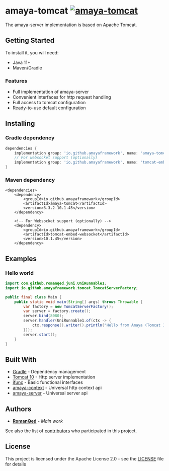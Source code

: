 # amaya-tomcat [![amaya-tomcat](https://img.shields.io/maven-central/v/io.github.amayaframework/amaya-tomcat?color=blue)](https://repo1.maven.org/maven2/io/github/amayaframework/amaya-tomcat)
The amaya-server implementation is based on Apache Tomcat.

## Getting Started

To install it, you will need:

* Java 11+
* Maven/Gradle

### Features

* Full implementation of amaya-server
* Convenient interfaces for http request handling
* Full access to tomcat configuration
* Ready-to-use default configuration

## Installing

### Gradle dependency

```Groovy
dependencies {
    implementation group: 'io.github.amayaframework', name: 'amaya-tomcat', version: '3.3.2-10.1.45'
    // For websocket support (optionally)
    implementation group: 'io.github.amayaframework', name: 'tomcat-embed-websocket', version: '10.1.45'
}
```

### Maven dependency

```
<dependencies>
    <dependency>
        <groupId>io.github.amayaframework</groupId>
        <artifactId>amaya-tomcat</artifactId>
        <version>3.3.2-10.1.45</version>
    </dependency>
    
    <!-- For Websocket support (optionally) -->
    <dependency>
        <groupId>io.github.amayaframework</groupId>
        <artifactId>tomcat-embed-websocket</artifactId>
        <version>10.1.45</version>
    </dependency>
```

## Examples

### Hello world

```Java
import com.github.romanqed.juni.UniRunnable1;
import io.github.amayaframework.tomcat.TomcatServerFactory;

public final class Main {
    public static void main(String[] args) throws Throwable {
        var factory = new TomcatServerFactory();
        var server = factory.create();
        server.bind(8080);
        server.handler(UniRunnable1.of(ctx -> {
            ctx.response().writer().println("Hello from Amaya (Tomcat 10)");
        }));
        server.start();
    }
}
```

## Built With

* [Gradle](https://gradle.org) - Dependency management
* [Tomcat 10](https://tomcat.apache.org/tomcat-10.1-doc/index.html) - Http server implementation
* [jfunc](https://github.com/RomanQed/jfunc) - Basic functional interfaces
* [amaya-context](https://github.com/AmayaFramework/amaya-core) - Universal http context api
* [amaya-server](https://github.com/AmayaFramework/amaya-core) - Universal server api

## Authors

* **[RomanQed](https://github.com/RomanQed)** - *Main work*

See also the list of [contributors](https://github.com/AmayaFramework/amaya-jetty/contributors)
who participated in this project.

## License

This project is licensed under the Apache License 2.0 - see the [LICENSE](LICENSE) file for details
